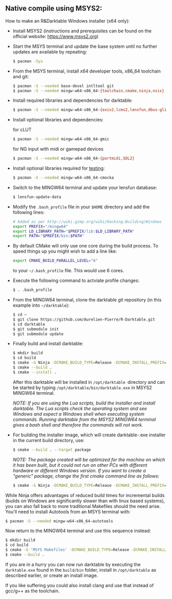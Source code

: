 ## Native compile using MSYS2:
How to make an R&Darktable Windows installer (x64 only):

* Install MSYS2 (instructions and prerequisites can be found on the official website: https://www.msys2.org)

* Start the MSYS terminal and update the base system until no further updates are available by repeating:
    ```bash
    $ pacman -Syu
    ```

* From the MSYS terminal, install x64 developer tools, x86_64 toolchain and git:
    ```bash
    $ pacman -S --needed base-devel intltool git
    $ pacman -S --needed mingw-w64-x86_64-{toolchain,cmake,ninja,nsis}
    ```

* Install required libraries and dependencies for darktable:
    ```bash
    $ pacman -S --needed mingw-w64-x86_64-{exiv2,lcms2,lensfun,dbus-glib,openexr,sqlite3,libxslt,libsoup,libavif,libheif,libwebp,libsecret,lua,graphicsmagick,openjpeg2,gtk3,pugixml,libexif,osm-gps-map,libgphoto2,drmingw,gettext,python3,iso-codes,python3-jsonschema,python3-setuptools}
    ```

* Install optional libraries and dependencies:

    for cLUT
    ```bash
    $ pacman -S --needed mingw-w64-x86_64-gmic
    ```
    for NG input with midi or gamepad devices
    ```bash
    $ pacman -S --needed mingw-w64-x86_64-{portmidi,SDL2}
    ```

* Install optional libraries required for [testing](../../src/tests/unittests/README.md):
    ```bash
    $ pacman -S --needed mingw-w64-x86_64-cmocka
    ```

* Switch to the MINGW64 terminal and update your lensfun database:
    ```bash
    $ lensfun-update-data
    ```
    
* Modify the `.bash_profile` file in your `$HOME` directory and add the following lines:
    ```bash
    # Added as per http://wiki.gimp.org/wiki/Hacking:Building/Windows
    export PREFIX="/mingw64"
    export LD_LIBRARY_PATH="$PREFIX/lib:$LD_LIBRARY_PATH"
    export PATH="$PREFIX/bin:$PATH"
    ```

* By default CMake will only use one core during the build process. To speed things up you might wish to add a line like:
    ```bash
    export CMAKE_BUILD_PARALLEL_LEVEL="6"
    ```
    to your `~/.bash_profile` file. This would use 6 cores.

* Execute the following command to actviate profile changes:
    ```bash
    $ . .bash_profile
    ```

* From the MINGW64 terminal, clone the darktable git repository (in this example into `~/darktable`):
    ```bash
    $ cd ~
    $ git clone https://github.com/Aurelien-Pierre/R-Darktable.git
    $ cd darktable
    $ git submodule init
    $ git submodule update
    ```

* Finally build and install darktable:
    ```bash
    $ mkdir build
    $ cd build
    $ cmake -G Ninja -DCMAKE_BUILD_TYPE=Release -DCMAKE_INSTALL_PREFIX=/opt/darktable ../.
    $ cmake --build .
    $ cmake --install .
    ```
    After this darktable will be installed in `/opt/darktable `directory and can be started by typing `/opt/darktable/bin/darktable.exe` in MSYS2 MINGW64 terminal.

    *NOTE: If you are using the Lua scripts, build the installer and install darktable.
    The Lua scripts check the operating system and see Windows and expect a Windows shell when executing system commands.
    Running darktable from the MSYS2 MINGW64 terminal gives a bash shell and therefore the commands will not work.*

* For building the installer image, which will create darktable-<VERSION>.exe installer in the current build directory, use:
    ```bash
    $ cmake --build . --target package
    ```

    *NOTE: The package created will be optimized for the machine on which it has been built, but it could not run on other PCs with different hardware or different Windows version. If you want to create a "generic" package, change the first cmake command line as follows:*
    ```bash
    $ cmake -G Ninja -DCMAKE_BUILD_TYPE=Release -DCMAKE_INSTALL_PREFIX=/opt/darktable -DBINARY_PACKAGE_BUILD=ON ../.
    ```

While Ninja offers advantages of reduced build times for incremental builds (builds on Windows are significantly slower than with linux based systems), you can also fall back to more traditional Makefiles should the need arise. You'll need to install Autotools from an MSYS terminal with:

```bash
$ pacman -S --needed mingw-w64-x86_64-autotools
```

Now return to the MINGW64 terminal and use this sequence instead:

```bash
$ mkdir build
$ cd build
$ cmake -G 'MSYS Makefiles' -DCMAKE_BUILD_TYPE=Release -DCMAKE_INSTALL_PREFIX=/opt/darktable ../.
$ cmake --build .
```

If you are in a hurry you can now run darktable by executing the `darktable.exe` found in the `build/bin` folder, install in `/opt/darktable` as described earlier, or create an install image.

If you like suffering you could also install clang and use that instead of gcc/g++ as the toolchain.
